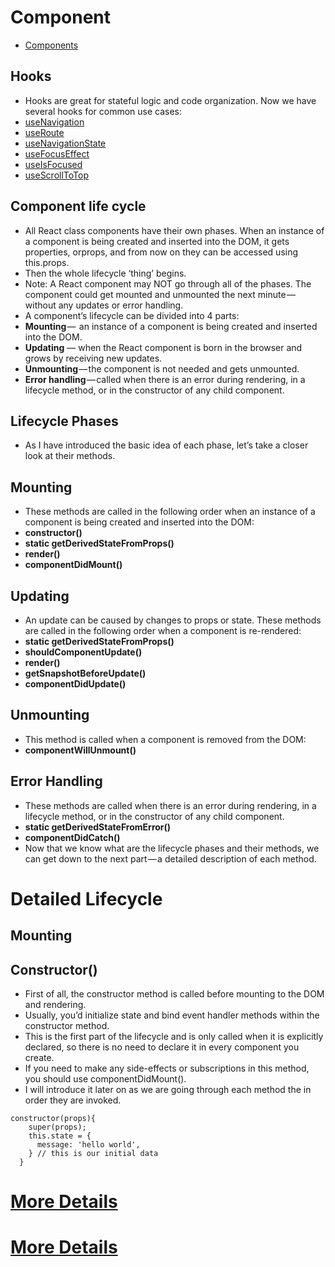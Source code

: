 # Component

- [Components](https://reactnative.dev/docs/0.71/intro-react-native-components)

## Hooks

- Hooks are great for stateful logic and code organization. Now we have several hooks for common use cases:
- [useNavigation](https://reactnavigation.org/docs/use-navigation/)
- [useRoute](https://reactnavigation.org/docs/use-route/)
- [useNavigationState](https://reactnavigation.org/docs/use-navigation-state/)
- [useFocusEffect](https://reactnavigation.org/docs/use-focus-effect/)
- [useIsFocused](https://reactnavigation.org/docs/use-is-focused/)
- [useScrollToTop](https://reactnavigation.org/docs/use-scroll-to-top/)

## Component life cycle

- All React class components have their own phases. When an instance of a component is being created and inserted into the DOM, it gets properties, orprops, and from now on they can be accessed using this.props.
- Then the whole lifecycle ‘thing’ begins.
- Note: A React component may NOT go through all of the phases. The component could get mounted and unmounted the next minute — without any updates or error handling.
- A component’s lifecycle can be divided into 4 parts:
- **Mounting** —  an instance of a component is being created and inserted into the DOM.
- **Updating** — when the React component is born in the browser and grows by receiving new updates.
- **Unmounting** — the component is not needed and gets unmounted.
- **Error handling** — called when there is an error during rendering, in a lifecycle method, or in the constructor of any child component.

## Lifecycle Phases

- As I have introduced the basic idea of each phase, let’s take a closer look at their methods.

## Mounting

- These methods are called in the following order when an instance of a component is being created and inserted into the DOM:
- **constructor()**
- **static getDerivedStateFromProps()**
- **render()**
- **componentDidMount()**

## Updating

- An update can be caused by changes to props or state. These methods are called in the following order when a component is re-rendered:
- **static getDerivedStateFromProps()**
- **shouldComponentUpdate()**
- **render()**
- **getSnapshotBeforeUpdate()**
- **componentDidUpdate()**

## Unmounting

- This method is called when a component is removed from the DOM:
- **componentWillUnmount()**

## Error Handling

- These methods are called when there is an error during rendering, in a lifecycle method, or in the constructor of any child component.
- **static getDerivedStateFromError()**
- **componentDidCatch()**
- Now that we know what are the lifecycle phases and their methods, we can get down to the next part — a detailed description of each method.

# Detailed Lifecycle

## Mounting

## Constructor()

- First of all, the constructor method is called before mounting to the DOM and rendering.
- Usually, you’d initialize state and bind event handler methods within the constructor method.
- This is the first part of the lifecycle and is only called when it is explicitly declared, so there is no need to declare it in every component you create.
- If you need to make any side-effects or subscriptions in this method, you should use componentDidMount().
- I will introduce it later on as we are going through each method the in order they are invoked.

```
constructor(props){
    super(props);
    this.state = {
      message: 'hello world',
    } // this is our initial data
  }
```

# [More Details](https://www.netguru.com/blog/react-native-lifecycle)

# [More Details](https://www.netguru.com/blog/react-native-lifecycle)
